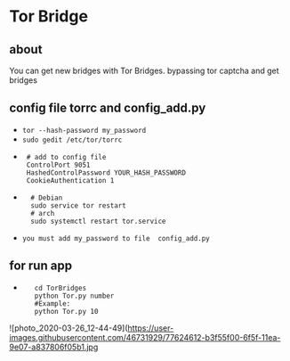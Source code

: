 # Tor Bridge

## about
You can get new bridges with Tor Bridges. bypassing tor captcha and get bridges

## config file torrc and config_add.py
-  `tor --hash-password my_password`
-  `sudo gedit /etc/tor/torrc`
-  ```
    # add to config file
    ControlPort 9051
    HashedControlPassword YOUR_HASH_PASSWORD
    CookieAuthentication 1
    ```
- ```
    # Debian
    sudo service tor restart 
    # arch
    sudo systemctl restart tor.service
    ```
 - `you must add my_password to file  config_add.py`
 ## for run app
 - ```
      cd TorBridges
      python Tor.py number 
      #Example:
      python Tor.py 10
      ```
![photo_2020-03-26_12-44-49](https://user-images.githubusercontent.com/46731929/77624612-b3f55f00-6f5f-11ea-9e07-a837806f05b1.jpg
